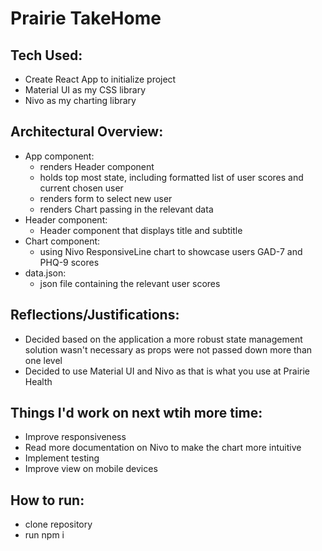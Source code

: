 # Prairie TakeHome


## Tech Used:
- Create React App to initialize project
- Material UI as my CSS library
- Nivo as my charting library


## Architectural Overview:
- App component:
  - renders Header component
  - holds top most state, including formatted list of user scores and current chosen user
  - renders form to select new user
  - renders Chart passing in the relevant data
- Header component:
  - Header component that displays title and subtitle
- Chart component:
  - using Nivo ResponsiveLine chart to showcase users GAD-7 and PHQ-9 scores
- data.json:
  - json file containing the relevant user scores


## Reflections/Justifications:
- Decided based on the application a more robust state management solution wasn't necessary as props were not passed down more than one level
- Decided to use Material UI and Nivo as that is what you use at Prairie Health

## Things I'd work on next wtih more time:
- Improve responsiveness
- Read more documentation on Nivo to make the chart more intuitive
- Implement testing
- Improve view on mobile devices

## How to run:
- clone repository
- run npm i

